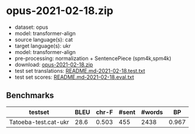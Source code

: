 # opus-2021-02-18.zip

* dataset: opus
* model: transformer-align
* source language(s): cat
* target language(s): ukr
* model: transformer-align
* pre-processing: normalization + SentencePiece (spm4k,spm4k)
* download: [opus-2021-02-18.zip](https://object.pouta.csc.fi/Tatoeba-MT-models/cat-ukr/opus-2021-02-18.zip)
* test set translations: [README.md-2021-02-18.test.txt](https://object.pouta.csc.fi/Tatoeba-MT-models/cat-ukr/README.md-2021-02-18.test.txt)
* test set scores: [README.md-2021-02-18.eval.txt](https://object.pouta.csc.fi/Tatoeba-MT-models/cat-ukr/README.md-2021-02-18.eval.txt)

## Benchmarks

| testset | BLEU  | chr-F | #sent | #words | BP |
|---------|-------|-------|-------|--------|----|
| Tatoeba-test.cat-ukr 	| 28.6 	| 0.503 	| 455 	| 2438 	| 0.967 |

